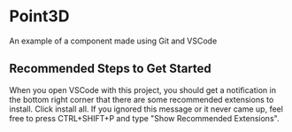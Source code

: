 # Point3D
An example of a component made using Git and VSCode

## Recommended Steps to Get Started

When you open VSCode with this project, you should get a 
notification in the bottom right corner that there are some
recommended extensions to install. Click install all. 
If you ignored this message or it never came up, feel free
to press CTRL+SHIFT+P and type "Show Recommended Extensions".
